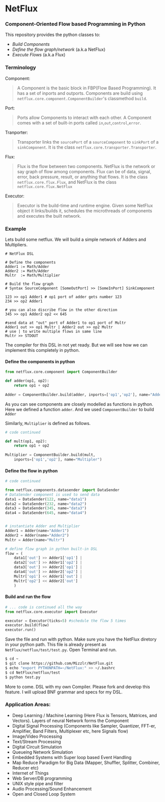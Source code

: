 # NetFlux
### Component-Oriented Flow based Programming in Python

This repository provides the python classes to:
 - *Build Components*
 - *Define the flow graph/network* (a.k.a NetFlux)
 - *Execute Flows* (a.k.a Flux)

### Terminology
Component: 
>A Component is the basic block in FBP(Flow Based Programming). It has a set of inports and outports. Components are build using `netflux.core.component.ComponentBuilder`'s classmethod `build`.

Port:
>Ports allow Components to interact with each other. A Component comes with a set of built-in ports called `in`,`out`,`control`,`error`.

Tranporter:
>Transporter links the `sourcePort` of a `sourceComponent` to `sinkPort` of a `sinkComponent`. It is the class `netflux.core.transporter.Transporter`.

Flux:
>Flux is the flow between two components. NetFlux is the network or say graph of flow among components. Flux can be of data, signal, error, back pressure, result, or anything that flows. It is the class `netflux.core.flux.Flux`, and NetFlux is the class `netflux.core.flux.NetFlux`

Executor:
>Executor is the build-time and runtime engine. Given some NetFlux object it links/builds it, schedules the microthreads of components and executes the built network.


### Example

Lets build some netflux. We will build a simple network of Adders and Multipliers.

```
# NetFlux DSL

# Define the components
Adder1 := Math/Adder
Adder2 := Math/Adder
Multr  := Math/Multiplier

# Build the flow graph
# Syntax SourceComponent [SomeOutPort] >> [SomeInPort] SinkComponent

123 >> op1 Adder1 # op1 port of adder gets number 123
234 >> op2 Adder1

# you can also discribe flow in the other direction
345 >> op1 Adder2 op2 << 645

#send data at "out" port of Adder1 to op1 port of Multr 
Adder1 out >> op1 Multr | Adder2 out >> op2 Multr 
# use | to write multiple flows in same line
Multr >> STDOUT
```


The compiler for this DSL in not yet ready. But we will see how we can implement this completely in python.

#### Define the components in python
```python
from netflux.core.component import ComponentBuilder

def adder(op1, op2):
    return op1 + op2
    
Adder = ComponentBuilder.build(adder, inports=['op1','op2'], name="Adder")
```

As you can see components are closely modelled as functions in python. Here we defined a function `adder`. And we used `ComponentBuilder` to build `Adder`

Similarly, `Multiplier` is defined as follows.
```python
# code continued 

def mult(op1, op2):
    return op1 + op2
    
Multiplier = ComponentBuilder.build(mult,
    inports=['op1','op2'], name="Multipler")
```

#### Define the flow in python
```python
# code continued

from netflux.components.datasender import DataSender
# DataSender component is used to send data
data1 = DataSender(122, name="data1")
data2 = DataSender(232, name="data2")
data3 = DataSender(345, name="data3")
data4 = DataSender(645, name="data4")


# instantiate Adder and Multiplier
Adder1 = Adder(name="Adder1")
Adder2 = Adder(name="Adder2")
Multr = Adder(name="Multr")

# define flow graph in python built-in DSL
flow = (
    data1['out'] >> Adder1['op1'] |
    data2['out'] >> Adder1['op2'] |
    data3['out'] >> Adder2['op1'] |
    data4['out'] >> Adder2['op2'] |
    Multr['op1'] << Adder1['out'] | 
    Multr['op2'] << Adder2['out']
    )
```

#### Build and run the flow
```python
# ... code is continued all the way
from netflux.core.executor import Executor

executor = Executor(ticks=5) #schedule the flow 5 times
executor.build(flow)
executor.run()
```

Save the file and run with python. Make sure you have the NetFlux diretory in your python path. This file is already present as `NetFlux/netflux/test/test.py`. Open Terminal and run.
```sh
$ cd ~
$ git clone https://github.com/Mizzlr/NetFlux.git
$ echo "export PYTHONPATH=~/NetFlux:" >> ~/.bashrc
$ cd NetFlux/netflux/test
$ python test.py
```

More to come. DSL with my own Compiler. Please fork and develop this feature.
I will upload BNF grammar and specs for my DSL.

### Application Areas:

- Deep Learning / Machine Learning (Here Flux is Tensors, Matrices, and Vectors). Layers of neural Network forms the Component
- Digital Signal Processing (Components like Sampler, Quantizer, FFT-er, Amplifier, Band Filters, Multiplexer etc, here Signals flow)
- Image/Video Processing 
- Text/Stream Processing
- Digital Circuit Simulation
- Queueing Network Simulation 
- Embedded Systems with Super loop based Event Handling
- Map Reduce Paradigm for Big Data (Mapper, Shuffler, Splitter, Combiner, Reducer etc)
- Internet of Things
- Web Server/DB programming
- UNIX style pipe and filter
- Audio Processing/Sound Enhancement
- Open and Closed Loop System
